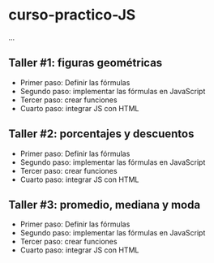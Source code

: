 # curso-practico-JS

...

## Taller #1: figuras geométricas

- Primer paso: Definir las fórmulas
- Segundo paso: implementar las fórmulas en JavaScript
- Tercer paso: crear funciones
- Cuarto paso: integrar JS con HTML 

## Taller #2: porcentajes y descuentos

- Primer paso: Definir las fórmulas
- Segundo paso: implementar las fórmulas en JavaScript
- Tercer paso: crear funciones
- Cuarto paso: integrar JS con HTML 

## Taller #3: promedio, mediana y moda

- Primer paso: Definir las fórmulas
- Segundo paso: implementar las fórmulas en JavaScript
- Tercer paso: crear funciones
- Cuarto paso: integrar JS con HTML